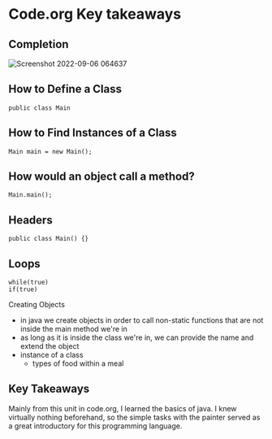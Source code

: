 # Code.org Key takeaways

## Completion
![Screenshot 2022-09-06 064637](https://user-images.githubusercontent.com/55467797/188683265-2b04adb7-378e-4cbd-bb80-2d3c4aabb43f.png)


## How to Define a Class
```
public class Main
```

## How to Find Instances of a Class
``` 
Main main = new Main();

```

## How would an object call a method?
```
Main.main();

```

## Headers
```
public class Main() {}
```

## Loops
``` 
while(true)
if(true)
```

Creating Objects
- in java we create objects in order to call non-static functions that are not inside the main method we're in
- as long as it is inside the class we're in, we can provide the name and extend the object
- instance of a class
    - types of food within a meal

## Key Takeaways
Mainly from this unit in code.org, I learned the basics of java. I knew virtually nothing beforehand, so the simple tasks with the painter served as a great introductory for this programming language.
